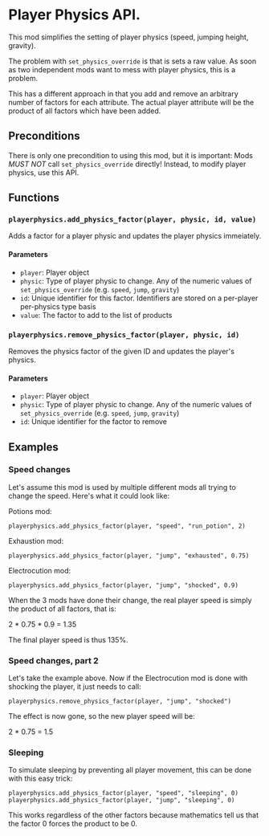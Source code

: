 # Player Physics API.

This mod simplifies the setting of player physics (speed, jumping height, gravity).

The problem with `set_physics_override` is that is sets a raw value.
As soon as two independent mods want to mess with player physics, this is a problem.

This has a different approach in that you add and remove an arbitrary number of factors for each attribute.
The actual player attribute will be the product of all factors which have been added.

## Preconditions
There is only one precondition to using this mod, but it is important:
Mods *MUST NOT* call `set_physics_override` directly! Instead, to modify player physics, use this API.

## Functions
### `playerphysics.add_physics_factor(player, physic, id, value)`
Adds a factor for a player physic and updates the player physics immeiately.

#### Parameters
* `player`: Player object
* `physic`: Type of player physic to change. Any of the numeric values of `set_physics_override` (e.g. `speed`, `jump`, `gravity`)
* `id`: Unique identifier for this factor. Identifiers are stored on a per-player per-physics type basis
* `value`: The factor to add to the list of products

### `playerphysics.remove_physics_factor(player, physic, id)`
Removes the physics factor of the given ID and updates the player's physics.

#### Parameters
* `player`: Player object
* `physic`: Type of player physic to change. Any of the numeric values of `set_physics_override` (e.g. `speed`, `jump`, `gravity`)
* `id`: Unique identifier for the factor to remove

## Examples
### Speed changes
Let's assume this mod is used by multiple different mods all trying to change the speed.
Here's what it could look like:

Potions mod:
```
playerphysics.add_physics_factor(player, "speed", "run_potion", 2)
```

Exhaustion mod:
```
playerphysics.add_physics_factor(player, "jump", "exhausted", 0.75)
```

Electrocution mod:
```
playerphysics.add_physics_factor(player, "jump", "shocked", 0.9)
```

When the 3 mods have done their change, the real player speed is simply the product of all factors, that is:

2 * 0.75 * 0.9 = 1.35

The final player speed is thus 135%.

### Speed changes, part 2

Let's take the example above.
Now if the Electrocution mod is done with shocking the player, it just needs to call:

```
playerphysics.remove_physics_factor(player, "jump", "shocked")
```

The effect is now gone, so the new player speed will be:

2 * 0.75 = 1.5

### Sleeping
To simulate sleeping by preventing all player movement, this can be done with this easy trick:

```
playerphysics.add_physics_factor(player, "speed", "sleeping", 0)
playerphysics.add_physics_factor(player, "jump", "sleeping", 0)
```

This works regardless of the other factors because mathematics tell us that the factor 0 forces the product to be 0.
